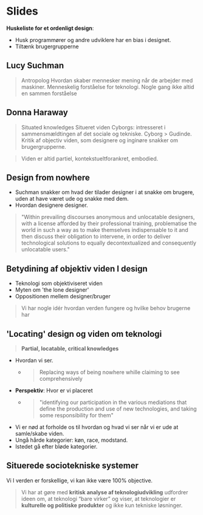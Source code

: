 # Slides

**Huskeliste for et ordenligt design**: 
* Husk programmører og andre udviklere har en bias i designet.
* Tiltænk brugergrupperne

## Lucy Suchman
> Antropolog
> Hvordan skaber mennesker mening når de arbejder med maskiner.
> Menneskelig forståelse for teknologi. Nogle gang ikke altid en sammen forståelse

## Donna Haraway
> Situated knowledges 
> Situeret viden
> Cyborgs: intresseret i sammensmældtingen af det sociale og tekniske.
> Cyborg > Gudinde.
> Kritik af objectiv viden, som designere og inginøre snakker om brugergrupperne. 

> Viden er altid partiel, kontekstueltforankret, embodied.

## Design from nowhere
* Suchman snakker om hvad der tilader designer i at snakke om brugere, uden at have været ude og snakke med dem.
* Hvordan designere designer.

> "Within prevailing discourses anonymous and unlocatable designers, with a license afforded by their professional training, problematise the world in such a way as to make themselves indispensable to it and then discuss their obligation to intervene, in order to deliver technological solutions to equally decontextualized and consequently unlocatable users." 

## Betydining af objektiv viden I design
* Teknologi som objektiviseret viden
* Myten om 'the lone designer'
* Oppositionen mellem designer/bruger

> Vi har nogle idér hvordan verden fungere og hvilke behov brugerne har

## 'Locating' design og viden om teknologi
> **Partial, locatable, critical knowledges**

* Hvordan vi ser.
  * >Replacing ways of being nowhere whille claiming to see comprehensively
* **Perspektiv**: Hvor er vi placeret
  * > "identifying our participation in the various mediations that define the production and use of new technologies, and taking some responsibility for them"
* Vi er nød at forholde os til hvordan og hvad vi ser når vi er ude at samle/skabe viden.
* Ungå hårde kategorier: køn, race, modstand.
* Istedet gå efter bløde kategorier.

## Situerede sociotekniske systemer
Vi I verden er forskellige, vi kan ikke være 100% objective.

> Vi har at gøre med **kritisk analyse af teknologiudvikling** udfordrer ideen om, at teknologi “bare virker” og viser, at teknologier er **kulturelle og politiske produkter** og ikke kun tekniske løsninger.

